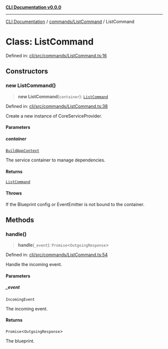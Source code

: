 [**CLI Documentation v0.0.0**](../../../README.md)

***

[CLI Documentation](../../../modules.md) / [commands/ListCommand](../README.md) / ListCommand

# Class: ListCommand

Defined in: [cli/src/commands/ListCommand.ts:16](https://github.com/stonemjs/cli/blob/f877eea0c25a2644820eb8dfcb0babef674d570d/src/commands/ListCommand.ts#L16)

## Constructors

### new ListCommand()

> **new ListCommand**(`container`): [`ListCommand`](ListCommand.md)

Defined in: [cli/src/commands/ListCommand.ts:38](https://github.com/stonemjs/cli/blob/f877eea0c25a2644820eb8dfcb0babef674d570d/src/commands/ListCommand.ts#L38)

Create a new instance of CoreServiceProvider.

#### Parameters

##### container

[`BuildAppContext`](../../../middleware/buildMiddleware/interfaces/BuildAppContext.md)

The service container to manage dependencies.

#### Returns

[`ListCommand`](ListCommand.md)

#### Throws

If the Blueprint config or EventEmitter is not bound to the container.

## Methods

### handle()

> **handle**(`_event`): `Promise`\<`OutgoingResponse`\>

Defined in: [cli/src/commands/ListCommand.ts:54](https://github.com/stonemjs/cli/blob/f877eea0c25a2644820eb8dfcb0babef674d570d/src/commands/ListCommand.ts#L54)

Handle the incoming event.

#### Parameters

##### \_event

`IncomingEvent`

The incoming event.

#### Returns

`Promise`\<`OutgoingResponse`\>

The blueprint.
